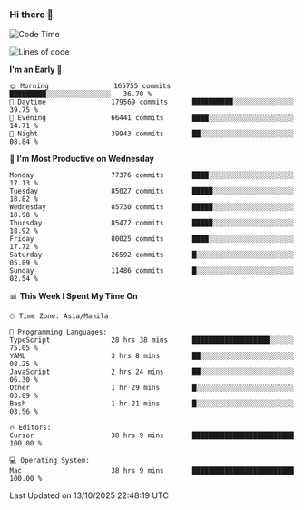 ### Hi there 👋

<!--START_SECTION:waka-->
![Code Time](http://img.shields.io/badge/Code%20Time-6%2C388%20hrs%207%20mins-blue)

![Lines of code](https://img.shields.io/badge/From%20Hello%20World%20I%27ve%20Written-149.1%20million%20lines%20of%20code-blue)

**I'm an Early 🐤** 

```text
🌞 Morning                165755 commits      █████████░░░░░░░░░░░░░░░░   36.70 % 
🌆 Daytime                179569 commits      ██████████░░░░░░░░░░░░░░░   39.75 % 
🌃 Evening                66441 commits       ████░░░░░░░░░░░░░░░░░░░░░   14.71 % 
🌙 Night                  39943 commits       ██░░░░░░░░░░░░░░░░░░░░░░░   08.84 % 
```
📅 **I'm Most Productive on Wednesday** 

```text
Monday                   77376 commits       ████░░░░░░░░░░░░░░░░░░░░░   17.13 % 
Tuesday                  85027 commits       █████░░░░░░░░░░░░░░░░░░░░   18.82 % 
Wednesday                85730 commits       █████░░░░░░░░░░░░░░░░░░░░   18.98 % 
Thursday                 85472 commits       █████░░░░░░░░░░░░░░░░░░░░   18.92 % 
Friday                   80025 commits       ████░░░░░░░░░░░░░░░░░░░░░   17.72 % 
Saturday                 26592 commits       █░░░░░░░░░░░░░░░░░░░░░░░░   05.89 % 
Sunday                   11486 commits       █░░░░░░░░░░░░░░░░░░░░░░░░   02.54 % 
```


📊 **This Week I Spent My Time On** 

```text
🕑︎ Time Zone: Asia/Manila

💬 Programming Languages: 
TypeScript               28 hrs 38 mins      ███████████████████░░░░░░   75.05 % 
YAML                     3 hrs 8 mins        ██░░░░░░░░░░░░░░░░░░░░░░░   08.25 % 
JavaScript               2 hrs 24 mins       ██░░░░░░░░░░░░░░░░░░░░░░░   06.30 % 
Other                    1 hr 29 mins        █░░░░░░░░░░░░░░░░░░░░░░░░   03.89 % 
Bash                     1 hr 21 mins        █░░░░░░░░░░░░░░░░░░░░░░░░   03.56 % 

🔥 Editors: 
Cursor                   38 hrs 9 mins       █████████████████████████   100.00 % 

💻 Operating System: 
Mac                      38 hrs 9 mins       █████████████████████████   100.00 % 
```


 Last Updated on 13/10/2025 22:48:19 UTC
<!--END_SECTION:waka-->


<!--
**rad182/rad182** is a ✨ _special_ ✨ repository because its `README.md` (this file) appears on your GitHub profile.

Here are some ideas to get you started:

- 🔭 I’m currently working on ...
- 🌱 I’m currently learning ...
- 👯 I’m looking to collaborate on ...
- 🤔 I’m looking for help with ...
- 💬 Ask me about ...
- 📫 How to reach me: ...
- 😄 Pronouns: ...
- ⚡ Fun fact: ...
-->
